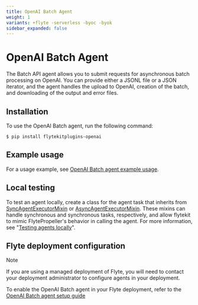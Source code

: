 ```yaml
---
title: OpenAI Batch Agent
weight: 1
variants: +flyte -serverless -byoc -byok
sidebar_expanded: false
---
```


# OpenAI Batch Agent

The Batch API agent allows you to submit requests for asynchronous batch processing on OpenAI.
You can provide either a JSONL file or a JSON iterator, and the agent handles the upload to OpenAI,
creation of the batch, and downloading of the output and error files.

## Installation

To use the OpenAI Batch agent, run the following command:

```shell
$ pip install flytekitplugins-openai
```

## Example usage

For a usage example, see [OpenAI Batch agent example usage](./openai_batch_agent_example_usage).

## Local testing

To test an agent locally, create a class for the agent task that inherits from
[SyncAgentExecutorMixin](https://github.com/flyteorg/flytekit/blob/master/flytekit/extend/backend/base_agent.py#L222-L256)
or [AsyncAgentExecutorMixin](https://github.com/flyteorg/flytekit/blob/master/flytekit/extend/backend/base_agent.py#L259-L354).
These mixins can handle synchronous and synchronous tasks, respectively,
and allow flytekit to mimic FlytePropeller's behavior in calling the agent.
For more information, see "[Testing agents locally](https://docs.flyte.org/en/latest/flyte_agents/testing_agents_locally.html)".

## Flyte deployment configuration

> [!NOTE]
> If you are using a managed deployment of Flyte, you will need to contact your deployment administrator to configure agents in your deployment.

To enable the OpenAI Batch agent in your Flyte deployment, refer to the
[OpenAI Batch agent setup guide](../../../deployment/flyte-connectors/openai-batch)

